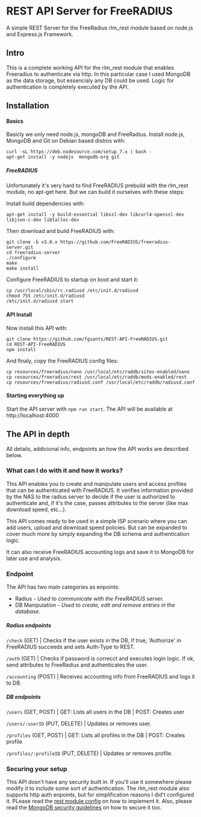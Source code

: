 # REST API Server for FreeRADIUS
A simple REST Server for the FreeRadius rlm_rest module based on node.js and Express.js Framework.

## Intro
This is a complete working API for the rlm_rest module that enables Freeradius to authenticate via http. In this particular case I used MongoDB as the data storage, but essencialy any DB could be used. Logic for authentication is completely executed by the API. 

## Installation

#### Basics
Basicly we only need node.js, mongoDB and FreeRadius. Install node.js, MongoDB and Git on Debian based distros with:

```
curl -sL https://deb.nodesource.com/setup_7.x | bash -
apt-get install -y nodejs  mongodb-org git
```

##### FreeRADIUS
Unfortunately it's very hard to find FreeRADIUS prebuild with the rlm_rest module, no apt-get here. But we can build it ourselves with these steps:

Install build dependencies with:
```
apt-get install -y build-essential libssl-dev libcurl4-openssl-dev libjson-c-dev libtalloc-dev
```

Then download and build FreeRADIUS with:
```
git clone -b v3.0.x https://github.com/FreeRADIUS/freeradius-server.git
cd freeradius-server
./configure
make
make install
```

Configure FreeRADIUS to startup on boot and start it:
```
cp /usr/local/sbin/rc.radiusd /etc/init.d/radiusd
chmod 755 /etc/init.d/radiusd
/etc/init.d/radiusd start
```

#### API Install
Now install this API with:
```
git clone https://github.com/fgsants/REST-API-FreeRADIUS.git
cd REST-API-FreeRADIUS
npm install
```
And finaly, copy the FreeRADIUS config files:
```
cp resources/freeradius/nano /usr/local/etc/raddb/sites-enabled/nano
cp resources/freeradius/rest /usr/local/etc/raddb/mods-enabled/rest
cp resources/freeradius/radiusd.conf /usr/local/etc/raddb/radiusd.conf
```

#### Starting everything up

Start the API server with ```npm run start```.
The API will be available at http://localhost:4000

## The API in depth
All details, addicional info, endpoints an how the API works are described below.

### What can I do with it and how it works?
This API enables you to create and manipulate users and access profiles that can be authenticated with FreeRADIUS. It verifies information provided by the NAS to the radius server to decide if the user is authorized to authenticate and, if it's the case, passes attributes to the server (like max download speed, etc...).

This API comes ready to be used in a simple ISP scenario where you can add users, upload and download speed policies. But can be expanded to cover much more by simply expanding the DB schema and authentication logic.

It can also receive FreeRADIUS accounting logs and save it to MongoDB for later use and analysis.


### Endpoint
The API has two main categories as enpoints:

* Radius - *Used to communicate with the FreeRADIUS server.*
* DB Manipulation - *Used to create, edit and remove entries in the database.*

##### Radius endpoints

```/check``` (GET) | Checks if the user exists in the DB, if true, 'Authorize' in FreeRADIUS succeeds and sets Auth-Type to REST.

```/auth``` (GET) | Checks if password is correcct and executes login logic. If ok, send attributes to FreeRadius and authenticates the user.

```/accounting``` (POST) | Receives accounting info from FreeRADIUS and logs it to DB.


##### DB endpoints

```/users``` (GET, POST) | GET: Lists all users in the DB | POST: Creates user

```/users/:userID``` (PUT, DELETE) | Updates or removes user.
	
```/profiles``` (GET, POST) | GET: Lists all profiles in the DB | POST: Creates profile
	
```/profiles/:profileID``` (PUT, DELETE) | Updates or removes profile.

### Securing your setup
This API dosn't have any security built in. If you'll use it somewhere please modify it to include some sort of authentication. The rlm_rest module also supports http auth enpoints, but for simplification reasons I did't configured it. PLease read the [rest module config](https://github.com/FreeRADIUS/freeradius-server/blob/v3.0.x/raddb/mods-available/rest) on how to implement it. Also, please read the [MongoDB security guidelines](https://docs.mongodb.com/manual/security) on how to secure it too.
